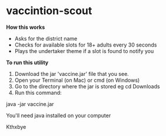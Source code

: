 # vaccintion-scout

**How this works**

- Asks for the district name
- Checks for available slots for 18+ adults every 30 seconds
- Plays the undertaker theme if a slot is found to notify you


**To run this utility**

1. Download the jar 'vaccine.jar' file that you see. 
2. Open your Terminal (on Mac) or cmd (on Windows)
3. Go to the directory where the jar is stored eg cd Downloads
4. Run this command:

  java -jar vaccine.jar
  
  
  You'll need java installed on your computer 
  
  Kthxbye
  

